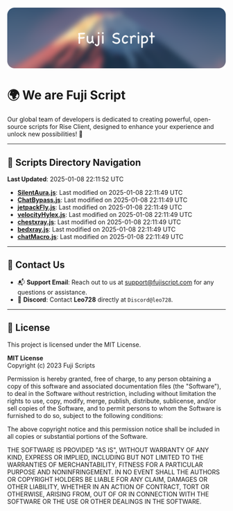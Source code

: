 ![Banner](.github/b.webp)

# 🌍 **We are Fuji Script**

Our global team of developers is dedicated to creating powerful, open-source scripts for Rise Client, designed to enhance your experience and unlock new possibilities! 🌟

---
<!-- SCRIPTS_NAVIGATION_START -->
## 📂 **Scripts Directory Navigation**

**Last Updated**: 2025-01-08 22:11:52 UTC

- **[SilentAura.js](scripts/SilentAura.js)**: Last modified on 2025-01-08 22:11:49 UTC
- **[ChatBypass.js](scripts/ChatBypass.js)**: Last modified on 2025-01-08 22:11:49 UTC
- **[jetpackFly.js](scripts/jetpackFly.js)**: Last modified on 2025-01-08 22:11:49 UTC
- **[velocityHylex.js](scripts/velocityHylex.js)**: Last modified on 2025-01-08 22:11:49 UTC
- **[chestxray.js](scripts/chestxray.js)**: Last modified on 2025-01-08 22:11:49 UTC
- **[bedxray.js](scripts/bedxray.js)**: Last modified on 2025-01-08 22:11:49 UTC
- **[chatMacro.js](scripts/chatMacro.js)**: Last modified on 2025-01-08 22:11:49 UTC

<!-- SCRIPTS_NAVIGATION_END -->

---

## 💬 **Contact Us**  
- 📬 **Support Email**: Reach out to us at [support@fujiscript.com](mailto:support@fujiscript.com) for any questions or assistance.  
- 💬 **Discord**: Contact **Leo728** directly at `Discord@leo728`.

---

## 📜 **License**

This project is licensed under the MIT License.  

**MIT License**  
Copyright (c) 2023 Fuji Scripts  

Permission is hereby granted, free of charge, to any person obtaining a copy of this software and associated documentation files (the "Software"), to deal in the Software without restriction, including without limitation the rights to use, copy, modify, merge, publish, distribute, sublicense, and/or sell copies of the Software, and to permit persons to whom the Software is furnished to do so, subject to the following conditions:  

The above copyright notice and this permission notice shall be included in all copies or substantial portions of the Software.  

THE SOFTWARE IS PROVIDED "AS IS", WITHOUT WARRANTY OF ANY KIND, EXPRESS OR IMPLIED, INCLUDING BUT NOT LIMITED TO THE WARRANTIES OF MERCHANTABILITY, FITNESS FOR A PARTICULAR PURPOSE AND NONINFRINGEMENT. IN NO EVENT SHALL THE AUTHORS OR COPYRIGHT HOLDERS BE LIABLE FOR ANY CLAIM, DAMAGES OR OTHER LIABILITY, WHETHER IN AN ACTION OF CONTRACT, TORT OR OTHERWISE, ARISING FROM, OUT OF OR IN CONNECTION WITH THE SOFTWARE OR THE USE OR OTHER DEALINGS IN THE SOFTWARE.  
